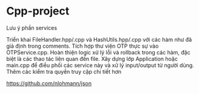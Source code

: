 # Cpp-project


Lưu ý phần services  

Triển khai FileHandler.hpp/.cpp và HashUtils.hpp/.cpp với các hàm như đã giả định trong comments.
Tích hợp thư viện OTP thực sự vào OTPService.cpp.
Hoàn thiện logic xử lý lỗi và rollback trong các hàm, đặc biệt là các thao tác liên quan đến file.
Xây dựng lớp Application hoặc main.cpp để điều phối các service này và xử lý input/output từ người dùng.
Thêm các kiểm tra quyền truy cập chi tiết hơn


https://github.com/nlohmann/json
